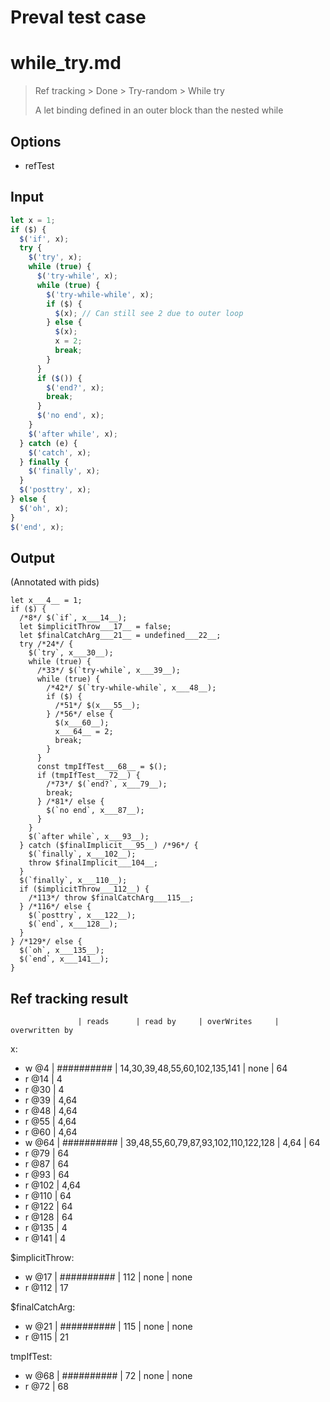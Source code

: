 # Preval test case

# while_try.md

> Ref tracking > Done > Try-random > While try
>
> A let binding defined in an outer block than the nested while

## Options

- refTest

## Input

`````js filename=intro
let x = 1;
if ($) {
  $('if', x);
  try {
    $('try', x);
    while (true) {
      $('try-while', x);
      while (true) {
        $('try-while-while', x);
        if ($) {
          $(x); // Can still see 2 due to outer loop
        } else {
          $(x);
          x = 2;
          break;
        }
      }
      if ($()) {
        $('end?', x);
        break;
      }
      $('no end', x);
    }
    $('after while', x);
  } catch (e) {
    $('catch', x);
  } finally {
    $('finally', x);
  }
  $('posttry', x);
} else {
  $('oh', x);
}
$('end', x);
`````


## Output

(Annotated with pids)

`````filename=intro
let x___4__ = 1;
if ($) {
  /*8*/ $(`if`, x___14__);
  let $implicitThrow___17__ = false;
  let $finalCatchArg___21__ = undefined___22__;
  try /*24*/ {
    $(`try`, x___30__);
    while (true) {
      /*33*/ $(`try-while`, x___39__);
      while (true) {
        /*42*/ $(`try-while-while`, x___48__);
        if ($) {
          /*51*/ $(x___55__);
        } /*56*/ else {
          $(x___60__);
          x___64__ = 2;
          break;
        }
      }
      const tmpIfTest___68__ = $();
      if (tmpIfTest___72__) {
        /*73*/ $(`end?`, x___79__);
        break;
      } /*81*/ else {
        $(`no end`, x___87__);
      }
    }
    $(`after while`, x___93__);
  } catch ($finalImplicit___95__) /*96*/ {
    $(`finally`, x___102__);
    throw $finalImplicit___104__;
  }
  $(`finally`, x___110__);
  if ($implicitThrow___112__) {
    /*113*/ throw $finalCatchArg___115__;
  } /*116*/ else {
    $(`posttry`, x___122__);
    $(`end`, x___128__);
  }
} /*129*/ else {
  $(`oh`, x___135__);
  $(`end`, x___141__);
}
`````


## Ref tracking result


                   | reads      | read by     | overWrites     | overwritten by
x:
  - w @4       | ########## | 14,30,39,48,55,60,102,135,141 | none           | 64
  - r @14      | 4
  - r @30      | 4
  - r @39      | 4,64
  - r @48      | 4,64
  - r @55      | 4,64
  - r @60      | 4,64
  - w @64      | ########## | 39,48,55,60,79,87,93,102,110,122,128 | 4,64           | 64
  - r @79      | 64
  - r @87      | 64
  - r @93      | 64
  - r @102     | 4,64
  - r @110     | 64
  - r @122     | 64
  - r @128     | 64
  - r @135     | 4
  - r @141     | 4

$implicitThrow:
  - w @17          | ########## | 112         | none           | none
  - r @112         | 17

$finalCatchArg:
  - w @21          | ########## | 115         | none           | none
  - r @115         | 21

tmpIfTest:
  - w @68          | ########## | 72          | none           | none
  - r @72          | 68
